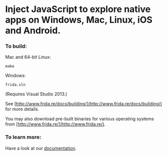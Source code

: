 Inject JavaScript to explore native apps on Windows, Mac, Linux, iOS and Android.
===

### To build:

Mac and 64-bit Linux:

    make

Windows:

    frida.sln

(Requires Visual Studio 2013.)

See [http://www.frida.re/docs/building/](http://www.frida.re/docs/building/)
for more details.

You may also download pre-built binaries for various operating systems from
[http://www.frida.re/](http://www.frida.re/).

### To learn more:

Have a look at our [documentation](http://www.frida.re/docs/home/).
